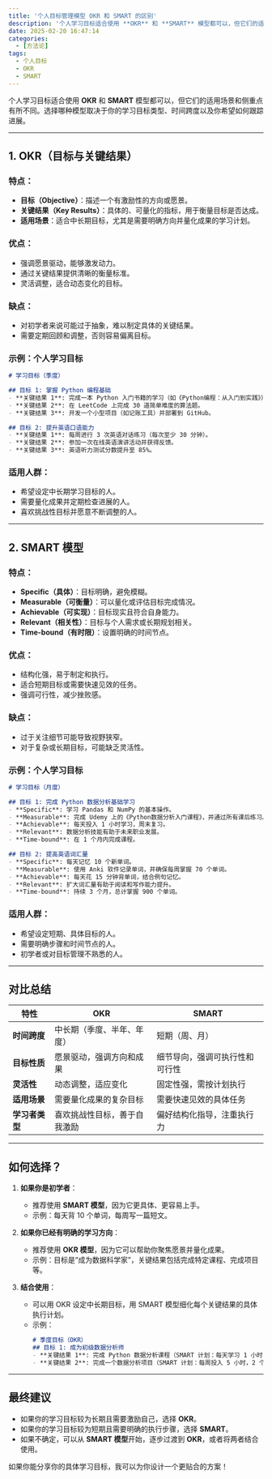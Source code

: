 ```yaml
---
title: '个人目标管理模型 OKR 和 SMART 的区别'
description: '个人学习目标适合使用 **OKR** 和 **SMART** 模型都可以，但它们的适用场景和侧重点有所不同。选择哪种模型取决于你的学习目标类型、时间跨度以及你希望如何跟踪进展。'
date: 2025-02-20 16:47:14
categories:
  - [方法论]
tags:
  - 个人目标
  - OKR
  - SMART
---
```


个人学习目标适合使用 **OKR** 和 **SMART** 模型都可以，但它们的适用场景和侧重点有所不同。选择哪种模型取决于你的学习目标类型、时间跨度以及你希望如何跟踪进展。

---

## **1. OKR（目标与关键结果）**
### **特点：**
- **目标（Objective）**：描述一个有激励性的方向或愿景。
- **关键结果（Key Results）**：具体的、可量化的指标，用于衡量目标是否达成。
- **适用场景**：适合中长期目标，尤其是需要明确方向并量化成果的学习计划。

### **优点：**
- 强调愿景驱动，能够激发动力。
- 通过关键结果提供清晰的衡量标准。
- 灵活调整，适合动态变化的目标。

### **缺点：**
- 对初学者来说可能过于抽象，难以制定具体的关键结果。
- 需要定期回顾和调整，否则容易偏离目标。

### **示例：个人学习目标**
```markdown
# 学习目标（季度）

## 目标 1: 掌握 Python 编程基础
- **关键结果 1**: 完成一本 Python 入门书籍的学习（如《Python编程：从入门到实践》）。
- **关键结果 2**: 在 LeetCode 上完成 30 道简单难度的算法题。
- **关键结果 3**: 开发一个小型项目（如记账工具）并部署到 GitHub。

## 目标 2: 提升英语口语能力
- **关键结果 1**: 每周进行 3 次英语对话练习（每次至少 30 分钟）。
- **关键结果 2**: 参加一次在线英语演讲活动并获得反馈。
- **关键结果 3**: 英语听力测试分数提升至 85%。
```

### **适用人群：**
- 希望设定中长期学习目标的人。
- 需要量化成果并定期检查进展的人。
- 喜欢挑战性目标并愿意不断调整的人。

---

## **2. SMART 模型**
### **特点：**
- **Specific（具体）**：目标明确，避免模糊。
- **Measurable（可衡量）**：可以量化或评估目标完成情况。
- **Achievable（可实现）**：目标现实且符合自身能力。
- **Relevant（相关性）**：目标与个人需求或长期规划相关。
- **Time-bound（有时限）**：设置明确的时间节点。

### **优点：**
- 结构化强，易于制定和执行。
- 适合短期目标或需要快速见效的任务。
- 强调可行性，减少挫败感。

### **缺点：**
- 过于关注细节可能导致视野狭窄。
- 对于复杂或长期目标，可能缺乏灵活性。

### **示例：个人学习目标**
```markdown
# 学习目标（月度）

## 目标 1: 完成 Python 数据分析基础学习
- **Specific**: 学习 Pandas 和 NumPy 的基本操作。
- **Measurable**: 完成 Udemy 上的《Python数据分析入门课程》，并通过所有课后练习。
- **Achievable**: 每天投入 1 小时学习，周末复习。
- **Relevant**: 数据分析技能有助于未来职业发展。
- **Time-bound**: 在 1 个月内完成课程。

## 目标 2: 提高英语词汇量
- **Specific**: 每天记忆 10 个新单词。
- **Measurable**: 使用 Anki 软件记录单词，并确保每周掌握 70 个单词。
- **Achievable**: 每天花 15 分钟背单词，结合例句记忆。
- **Relevant**: 扩大词汇量有助于阅读和写作能力提升。
- **Time-bound**: 持续 3 个月，总计掌握 900 个单词。
```

### **适用人群：**
- 希望设定短期、具体目标的人。
- 需要明确步骤和时间节点的人。
- 初学者或对目标管理不熟悉的人。

---

## **对比总结**

| 特性                | OKR                                   | SMART                              |
|---------------------|---------------------------------------|------------------------------------|
| **时间跨度**        | 中长期（季度、半年、年度）           | 短期（周、月）                    |
| **目标性质**        | 愿景驱动，强调方向和成果             | 细节导向，强调可执行性和可行性    |
| **灵活性**          | 动态调整，适应变化                   | 固定性强，需按计划执行            |
| **适用场景**        | 需要量化成果的复杂目标               | 需要快速见效的具体任务            |
| **学习者类型**      | 喜欢挑战性目标，善于自我激励         | 偏好结构化指导，注重执行力        |

---

## **如何选择？**
1. **如果你是初学者**：
   - 推荐使用 **SMART 模型**，因为它更具体、更容易上手。
   - 示例：每天背 10 个单词，每周写一篇短文。

2. **如果你已经有明确的学习方向**：
   - 推荐使用 **OKR 模型**，因为它可以帮助你聚焦愿景并量化成果。
   - 示例：目标是“成为数据科学家”，关键结果包括完成特定课程、完成项目等。

3. **结合使用**：
   - 可以用 OKR 设定中长期目标，用 SMART 模型细化每个关键结果的具体执行计划。
   - 示例：
     ```markdown
     # 季度目标（OKR）
     ## 目标 1: 成为初级数据分析师
     - **关键结果 1**: 完成 Python 数据分析课程（SMART 计划：每天学习 1 小时，1 个月内完成）。
     - **关键结果 2**: 完成一个数据分析项目（SMART 计划：每周投入 5 小时，2 个月内完成）。
     ```

---

## **最终建议**
- 如果你的学习目标较为长期且需要激励自己，选择 **OKR**。
- 如果你的学习目标较为短期且需要明确的执行步骤，选择 **SMART**。
- 如果不确定，可以从 **SMART 模型**开始，逐步过渡到 **OKR**，或者将两者结合使用。

如果你能分享你的具体学习目标，我可以为你设计一个更贴合的方案！
